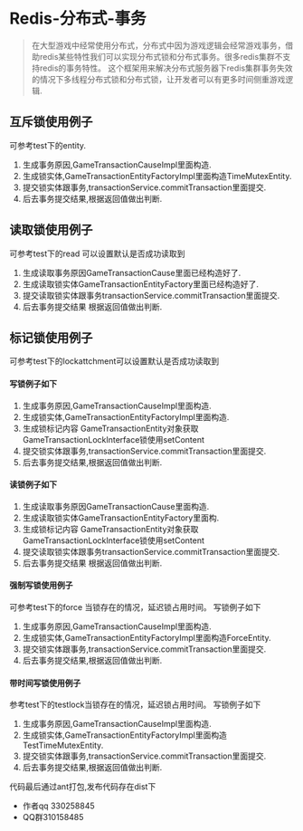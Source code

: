# Redis-分布式-事务
> 在大型游戏中经常使用分布式，分布式中因为游戏逻辑会经常游戏事务，借助redis某些特性我们可以实现分布式锁和分布式事务。很多redis集群不支持redis的事务特性。
这个框架用来解决分布式服务器下redis集群事务失效的情况下多线程分布式锁和分布式锁，让开发者可以有更多时间侧重游戏逻辑.

## 互斥锁使用例子

可参考test下的entity.

1. 生成事务原因,GameTransactionCauseImpl里面构造.
2. 生成锁实体,GameTransactionEntityFactoryImpl里面构造TimeMutexEntity.
3. 提交锁实体跟事务,transactionService.commitTransaction里面提交.
4. 后去事务提交结果,根据返回值做出判断.


## 读取锁使用例子
可参考test下的read 可以设置默认是否成功读取到

1. 生成读取事务原因GameTransactionCause里面已经构造好了.
2. 生成读取锁实体GameTransactionEntityFactory里面已经构造好了.
3. 提交读取锁实体跟事务transactionService.commitTransaction里面提交.
4. 后去事务提交结果 根据返回值做出判断.

## 标记锁使用例子

可参考test下的lockattchment可以设置默认是否成功读取到

#### 写锁例子如下
1. 生成事务原因,GameTransactionCauseImpl里面构造.
2. 生成锁实体,GameTransactionEntityFactoryImpl里面构造.
3. 生成锁标记内容 GameTransactionEntity对象获取GameTransactionLockInterface锁使用setContent
4. 提交锁实体跟事务,transactionService.commitTransaction里面提交.
5. 后去事务提交结果,根据返回值做出判断.

#### 读锁例子如下
1. 生成读取事务原因GameTransactionCause里面构造.
2. 生成读取锁实体GameTransactionEntityFactory里面构.
3. 生成锁标记内容 GameTransactionEntity对象获取GameTransactionLockInterface锁使用setContent
4. 提交读取锁实体跟事务transactionService.commitTransaction里面提交.
5. 后去事务提交结果 根据返回值做出判断.

#### 强制写锁使用例子
可参考test下的force 当锁存在的情况，延迟锁占用时间。
写锁例子如下
1. 生成事务原因,GameTransactionCauseImpl里面构造.
2. 生成锁实体,GameTransactionEntityFactoryImpl里面构造ForceEntity.
3. 提交锁实体跟事务,transactionService.commitTransaction里面提交.
4. 后去事务提交结果,根据返回值做出判断.

#### 带时间写锁使用例子
参考test下的testlock当锁存在的情况，延迟锁占用时间。
写锁例子如下
1. 生成事务原因,GameTransactionCauseImpl里面构造.
2. 生成锁实体,GameTransactionEntityFactoryImpl里面构造TestTimeMutexEntity.
3. 提交锁实体跟事务,transactionService.commitTransaction里面提交.
4. 后去事务提交结果,根据返回值做出判断.

代码最后通过ant打包,发布代码存在dist下

- 作者qq 330258845
- QQ群310158485
